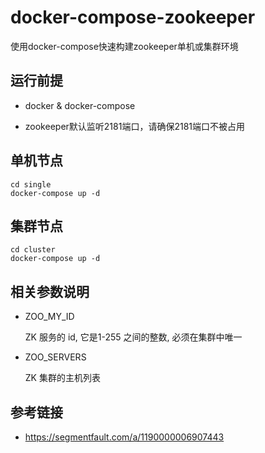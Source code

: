 # docker-compose-zookeeper
使用docker-compose快速构建zookeeper单机或集群环境

## 运行前提

* docker & docker-compose 

* zookeeper默认监听2181端口，请确保2181端口不被占用

## 单机节点

````shell
cd single
docker-compose up -d
````

## 集群节点

````shell
cd cluster
docker-compose up -d
````

## 相关参数说明

* ZOO_MY_ID

	ZK 服务的 id, 它是1-255 之间的整数, 必须在集群中唯一

* ZOO_SERVERS

	ZK 集群的主机列表	

## 参考链接

* https://segmentfault.com/a/1190000006907443



